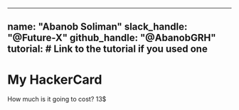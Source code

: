 
---
name: "Abanob Soliman"
slack_handle: "@Future-X"
github_handle: "@AbanobGRH"
tutorial: # Link to the tutorial if you used one
---

# My HackerCard


How much is it going to cost? 13$

